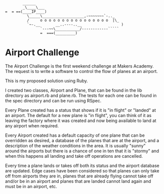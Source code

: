 
```
        ______
        _\____\___
=  = ==(____IP____)
          \_____\___________________,-~~~~~~~`-.._
          /     o o o o o o o o o o o o o o o o  |\_
          `~-.__       __..----..__                  )
                `---~~\___________/------------`````
                =  ===(_________)

```

# Airport Challenge

The Airport Challenge is the first weekend challenge at Makers Academy. The request is to write a software to control
the flow of planes at an airport.

This is my proposed solution using Ruby.

I created two classes, Airport and Plane, that can be found in the lib directory as airport.rb and plane.rb. The
tests for each one can be found in the spec directory and can be run using RSpec.

Every Plane created has a status that shows if it is "in flight" or "landed" at an airport. The default for a new plane
is "in flight", you can think of it as leaving the factory where it was created and now being available to land at any airport when required.

Every Airport created has a default capacity of one plane that can be overridden as desired, a database of the planes that
are at the airport, and a description of the weather conditions in the area. It is usually "sunny" around the airports but there is a chance of one in ten that it is "stormy" and when this happens all landing and take off operations are cancelled.

Every time a plane lands or takes off both its status and the airport database are updated. Edge cases have been considered so that planes can only take off from airports they are in, planes that are already flying cannot take off and/or be in an airport and planes that are landed cannot land again and must be in an airport, etc.
